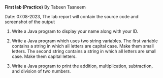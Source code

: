 **First lab (Practice)**
By Tabeen Tasneem

Date: 07.08-2023, 
The lab report will contain the source code and screenshot of the output

1. Write a Java program to display your name along with your ID.

2. Write a Java program which uses two string variables. The first variable contains a string in which all letters are capital case. Make them small letters. The second string contains a string  in which all letters are small case. Make them capital letters.

3. Write a Java program to print the addition, multiplication, subtraction, and division of two numbers.
